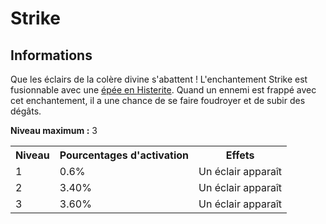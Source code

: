 # Strike

## Informations
Que les éclairs de la colère divine s'abattent ! L'enchantement Strike est fusionnable avec une [épée en Histerite](https://histeria.fr/wiki/2-equipement/tools).
Quand un ennemi est frappé avec cet enchantement, il a une chance de se faire foudroyer et de subir des dégâts.

**Niveau maximum :** 3

<table>
  <tr>
    <th>Niveau</th>
    <th>Pourcentages d'activation</th>
    <th>Effets</th>
  </tr>
  <tr>
    <td>1</td>
    <td>0.6%</td>
    <td>Un éclair apparaît</td>
  </tr>
  <tr>
    <td>2</td>
    <td>3.40%</td>
    <td>Un éclair apparaît</td>
  <tr>
    <td>3</td>
    <td>3.60%</td>
    <td>Un éclair apparaît</td>
</table>